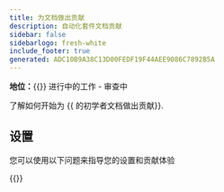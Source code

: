 ```yaml
---
title: 为文档做出贡献
description: 自动化套件文档贡献
sidebar: false
sidebarlogo: fresh-white
include_footer: true
generated: ADC10B9A38C13D00FEDF19F44AEE9086C7892B5A
---
```


**地位：**{{<externalImage src="https://github.githubassets.com/images/icons/emoji/unicode/1f6a7.png" size="16x16" text="Construction Icon">}} 进行中的工作 - 审查中

了解如何开始为 {{ 的初学者文档做出贡献<product-name>}}.

## 设置

您可以使用以下问题来指导您的设置和贡献体验

{{<questions name="/content/zh-hans/contribution/documentation.json" completed="感谢您完成设置问题" shownavigationbuttons="false" locale="zh-hans">}}

